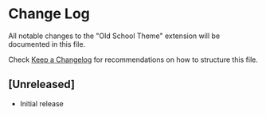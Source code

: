 # Change Log

All notable changes to the "Old School Theme" extension will be documented in this file.

Check [Keep a Changelog](http://keepachangelog.com/) for recommendations on how to structure this file.

## [Unreleased]

- Initial release
